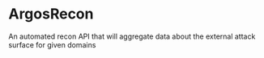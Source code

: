 # ArgosRecon
An automated recon API that will aggregate data about the external attack surface for given domains
